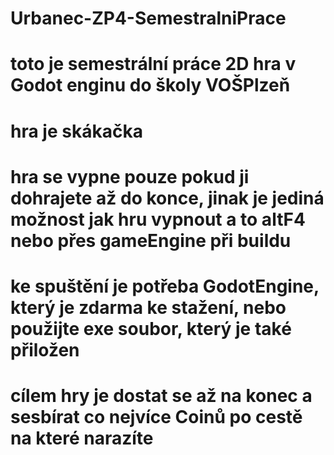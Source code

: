 # Urbanec-ZP4-SemestralniPrace
# toto je semestrální práce 2D hra v Godot enginu do školy VOŠPlzeň
# hra je skákačka
# hra se vypne pouze pokud ji dohrajete až do konce, jinak je jediná možnost jak hru vypnout a to altF4 nebo přes gameEngine při buildu
# ke spuštění je potřeba GodotEngine, který je zdarma ke stažení, nebo použijte exe soubor, který je také přiložen
# cílem hry je dostat se až na konec a sesbírat co nejvíce Coinů po cestě na které narazíte
